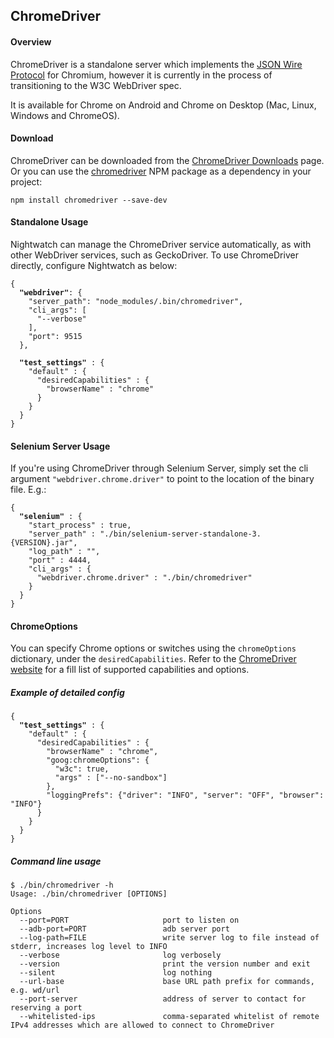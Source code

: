 ## ChromeDriver

#### Overview
ChromeDriver is a standalone server which implements the [JSON Wire Protocol](https://github.com/SeleniumHQ/selenium/wiki/JsonWireProtocol) for Chromium, however it is currently in the process of transitioning to the W3C WebDriver spec.

It is available for Chrome on Android and Chrome on Desktop (Mac, Linux, Windows and ChromeOS).


#### Download

ChromeDriver can be downloaded from the [ChromeDriver Downloads](https://chromedriver.chromium.org/downloads) page. Or you can use the [chromedriver](https://www.npmjs.com/package/chromedriver) NPM package as a dependency in your project:

<pre><code class="language-bash">npm install chromedriver --save-dev</code></pre>

#### Standalone Usage

Nightwatch can manage the ChromeDriver service automatically, as with other WebDriver services, such as GeckoDriver. To use ChromeDriver directly, configure Nightwatch as below:

<pre><code class="language-javascript">{ 
  <strong>"webdriver"</strong>: {
    "server_path": "node_modules/.bin/chromedriver",
    "cli_args": [
      "--verbose"
    ],
    "port": 9515
  },
  
  <strong>"test_settings"</strong> : {
    "default" : {
      "desiredCapabilities" : {
        "browserName" : "chrome"
      }
    }
  }
}
</code></pre>

#### Selenium Server Usage

If you're using ChromeDriver through Selenium Server, simply set the cli argument `"webdriver.chrome.driver"` to point to the location of the binary file. E.g.:

<pre><code class="language-javascript">{
  <strong>"selenium"</strong> : {
    "start_process" : true,
    "server_path" : "./bin/selenium-server-standalone-3.{VERSION}.jar",
    "log_path" : "",
    "port" : 4444,
    "cli_args" : {
      "webdriver.chrome.driver" : "./bin/chromedriver"
    }
  }
}</code></pre>

<p></p>

#### ChromeOptions
You can specify Chrome options or switches using the `chromeOptions` dictionary, under the `desiredCapabilities`. Refer to the [ChromeDriver website](https://sites.google.com/a/chromium.org/chromedriver/capabilities#TOC-chromeOptions-object) for a fill list of supported capabilities and options.

##### Example of detailed config
<pre><code class="language-javascript">{ 
  <strong>"test_settings"</strong> : {
    "default" : {
      "desiredCapabilities" : {
        "browserName" : "chrome",
        "goog:chromeOptions": {
          "w3c": true,
          "args" : ["--no-sandbox"]
        },
        "loggingPrefs": {"driver": "INFO", "server": "OFF", "browser": "INFO"}
      }
    }
  }
}
</code></pre>

##### Command line usage

<pre><code>$ ./bin/chromedriver -h
Usage: ./bin/chromedriver [OPTIONS]

Options
  --port=PORT                     port to listen on
  --adb-port=PORT                 adb server port
  --log-path=FILE                 write server log to file instead of stderr, increases log level to INFO
  --verbose                       log verbosely
  --version                       print the version number and exit
  --silent                        log nothing
  --url-base                      base URL path prefix for commands, e.g. wd/url
  --port-server                   address of server to contact for reserving a port
  --whitelisted-ips               comma-separated whitelist of remote IPv4 addresses which are allowed to connect to ChromeDriver
</code></pre>
